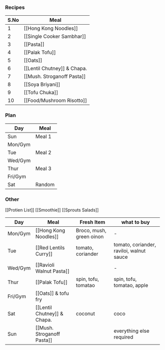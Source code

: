 ### Recipes
| S.No | Meal                        |
| ---- | --------------------------- |
| 1    | [[Hong Kong Noodles]]       |
| 2    | [[Single Cooker Sambhar]]   |
| 3    | [[Pasta]]                   |
| 4    | [[Palak Tofu]]              |
| 5    | [[Oats]]                    |
| 6    | [[Lentil Chutney]] & Chapa. |
| 7    | [[Mush. Stroganoff  Pasta]] |
| 8    | [[Soya Briyani]]            |
| 9    | [[Tofu Chuka]]              |
| 10   | [[Food/Mushroom Risotto]]   | 

### Plan

| Day     | Meal   |
| ------- | ------ |
| Sun     | Meal 1 |
| Mon/Gym |        |
| Tue     | Meal 2 |
| Wed/Gym |        |
| Thur    | Meal 3 |
| Fri/Gym |        |
| Sat     | Random |

### Other

[[Protien List]]
[[Smoothie]]
[[Sprouts Salads]]



| Day     | Meal                        | Fresh Item               | what to buy                              |
| ------- | --------------------------- | ------------------------ | ---------------------------------------- |
| Mon/Gym | [[Hong Kong Noodles]]       | Broco, mush, green oinon | -                                        |
| Tue     | [[Red Lentils Curry]]       | tomato, coriander        | tomato, coriander, raviloi, walnut sauce |
| Wed/Gym | [[Ravioli Walnut Pasta]]    |                          | -                                        |
| Thur    | [[Palak Tofu]]              | spin, tofu, tomatao      | spin, tofu, tomatao, apple               |
| Fri/Gym | [[Oats]] & tofu fry         |                          |                                          |
| Sat     | [[Lentil Chutney]] & Chapa. | coconut                  | coco                                     |
| Sun     | [[Mush. Stroganoff  Pasta]] |                          | everything else required                 |






 
